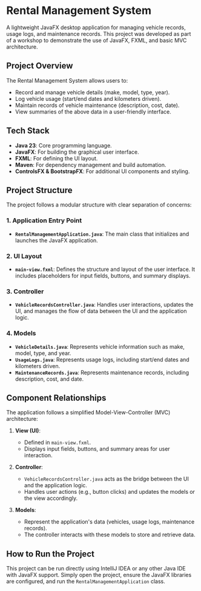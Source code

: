 # Rental Management System

A lightweight JavaFX desktop application for managing vehicle records, usage logs, and maintenance records. This project was developed as part of a workshop to demonstrate the use of JavaFX, FXML, and basic MVC architecture.

## Project Overview

The Rental Management System allows users to:

- Record and manage vehicle details (make, model, type, year).
- Log vehicle usage (start/end dates and kilometers driven).
- Maintain records of vehicle maintenance (description, cost, date).
- View summaries of the above data in a user-friendly interface.

## Tech Stack

- **Java 23**: Core programming language.
- **JavaFX**: For building the graphical user interface.
- **FXML**: For defining the UI layout.
- **Maven**: For dependency management and build automation.
- **ControlsFX & BootstrapFX**: For additional UI components and styling.

## Project Structure

The project follows a modular structure with clear separation of concerns:

### 1. **Application Entry Point**

- **`RentalManagementApplication.java`**: The main class that initializes and launches the JavaFX application.

### 2. **UI Layout**

- **`main-view.fxml`**: Defines the structure and layout of the user interface. It includes placeholders for input fields, buttons, and summary displays.

### 3. **Controller**

- **`VehicleRecordsController.java`**: Handles user interactions, updates the UI, and manages the flow of data between the UI and the application logic.

### 4. **Models**

- **`VehicleDetails.java`**: Represents vehicle information such as make, model, type, and year.
- **`UsageLogs.java`**: Represents usage logs, including start/end dates and kilometers driven.
- **`MaintenanceRecords.java`**: Represents maintenance records, including description, cost, and date.

## Component Relationships

The application follows a simplified Model-View-Controller (MVC) architecture:

1. **View (UI)**:

   - Defined in `main-view.fxml`.
   - Displays input fields, buttons, and summary areas for user interaction.

2. **Controller**:

   - `VehicleRecordsController.java` acts as the bridge between the UI and the application logic.
   - Handles user actions (e.g., button clicks) and updates the models or the view accordingly.

3. **Models**:
   - Represent the application's data (vehicles, usage logs, maintenance records).
   - The controller interacts with these models to store and retrieve data.

## How to Run the Project

This project can be run directly using IntelliJ IDEA or any other Java IDE with JavaFX support. Simply open the project, ensure the JavaFX libraries are configured, and run the `RentalManagementApplication` class.
